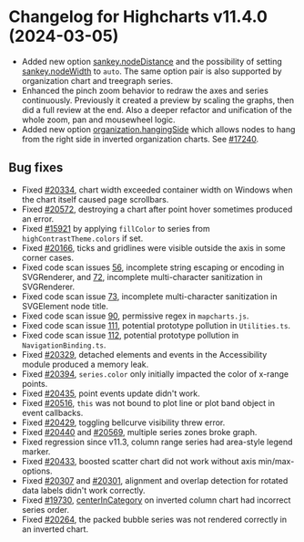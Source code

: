# Changelog for Highcharts v11.4.0 (2024-03-05)

- Added new option [sankey.nodeDistance](https://api.highcharts.com/highcharts/series.sankey.nodeDistance) and the possibility of setting [sankey.nodeWidth](https://api.highcharts.com/highcharts/series.sankey.nodeWidth) to `auto`. The same option pair is also supported by organization chart and treegraph series.
- Enhanced the pinch zoom behavior to redraw the axes and series continuously. Previously it created a preview by scaling the graphs, then did a full review at the end. Also a deeper refactor and unification of the whole zoom, pan and mousewheel logic.
- Added new option [organization.hangingSide](https://api.highcharts.com/highcharts/series.organization.hangingSide) which allows nodes to hang from the right side in inverted organization charts. See  [#17240](https://github.com/highcharts/highcharts/issues/17240).

## Bug fixes
- Fixed [#20334](https://github.com/highcharts/highcharts/issues/20334), chart width exceeded container width on Windows when the chart itself caused page scrollbars.
- Fixed [#20572](https://github.com/highcharts/highcharts/issues/20572), destroying a chart after point hover sometimes produced an error.
- Fixed [#15921](https://github.com/highcharts/highcharts/issues/15921) by applying `fillColor` to series from `highContrastTheme.colors` if set.
- Fixed [#20166](https://github.com/highcharts/highcharts/issues/20166), ticks and gridlines were visible outside the axis in some corner cases.
- Fixed code scan issues [56](https://github.com/highcharts/highcharts/security/code-scanning/56), incomplete string escaping or encoding in SVGRenderer, and [72](https://github.com/highcharts/highcharts/security/code-scanning/72), incomplete multi-character sanitization in SVGRenderer.
- Fixed code scan issue [73](https://github.com/highcharts/highcharts/security/code-scanning/73), incomplete multi-character sanitization in SVGElement node title.
- Fixed code scan issue [90](https://github.com/highcharts/highcharts/security/code-scanning/90), permissive regex in `mapcharts.js`.
- Fixed code scan issue [111](https://github.com/highcharts/highcharts/security/code-scanning/111), potential prototype pollution in `Utilities.ts`.
- Fixed code scan issue [112](https://github.com/highcharts/highcharts/security/code-scanning/112), potential prototype pollution in `NavigationBinding.ts`.
- Fixed [#20329](https://github.com/highcharts/highcharts/issues/20329), detached elements and events in the Accessibility module produced a memory leak.
- Fixed [#20394](https://github.com/highcharts/highcharts/issues/20394), `series.color` only initially impacted the color of x-range points.
- Fixed [#20435](https://github.com/highcharts/highcharts/issues/20435), point events update didn't work.
- Fixed [#20516](https://github.com/highcharts/highcharts/issues/20516), `this` was not bound to plot line or plot band object in event callbacks.
- Fixed [#20429](https://github.com/highcharts/highcharts/issues/20429), toggling bellcurve visibility threw error.
- Fixed [#20440](https://github.com/highcharts/highcharts/issues/20440) and [#20569](https://github.com/highcharts/highcharts/issues/20569), multiple series zones broke graph.
- Fixed regression since v11.3, column range series had area-style legend marker.
- Fixed [#20433](https://github.com/highcharts/highcharts/issues/20433), boosted scatter chart did not work without axis min/max-options.
- Fixed [#20307](https://github.com/highcharts/highcharts/issues/20307) and [#20301](https://github.com/highcharts/highcharts/issues/20301), alignment and overlap detection for rotated data labels didn't work correctly.
- Fixed [#19730](https://github.com/highcharts/highcharts/issues/19730), [centerInCategory](https://api.highcharts.com/highcharts/plotOptions.column.centerInCategory) on inverted column chart had incorrect series order.
- Fixed [#20264](https://github.com/highcharts/highcharts/issues/20264), the packed bubble series was not rendered correctly in an inverted chart.
